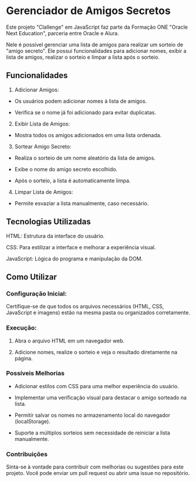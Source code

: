# Gerenciador de Amigos Secretos

Este projeto "Clallenge" em JavaScript faz parte da Formação ONE "Oracle Next Education", parceria entre Oracle e Alura. 

Nele é possível gerenciar uma lista de amigos para realizar um sorteio de "amigo secreto". Ele possui funcionalidades para adicionar nomes, exibir a lista de amigos, realizar o sorteio e limpar a lista após o sorteio.

## Funcionalidades

1. Adicionar Amigos:

- Os usuários podem adicionar nomes à lista de amigos.

- Verifica se o nome já foi adicionado para evitar duplicatas.

2. Exibir Lista de Amigos:

- Mostra todos os amigos adicionados em uma lista ordenada.

3. Sortear Amigo Secreto:

- Realiza o sorteio de um nome aleatório da lista de amigos.

- Exibe o nome do amigo secreto escolhido.

- Após o sorteio, a lista é automaticamente limpa.

4. Limpar Lista de Amigos:

- Permite esvaziar a lista manualmente, caso necessário.

## Tecnologias Utilizadas

HTML: Estrutura da interface do usuário.

CSS: Para estilizar a interface e melhorar a experiência visual.

JavaScript: Lógica do programa e manipulação da DOM.


## Como Utilizar

### Configuração Inicial:

Certifique-se de que todos os arquivos necessários (HTML, CSS, JavaScript e imagens) estão na mesma pasta ou organizados corretamente.

### Execução:

1. Abra o arquivo HTML em um navegador web.

2. Adicione nomes, realize o sorteio e veja o resultado diretamente na página.

### Possíveis Melhorias

- Adicionar estilos com CSS para uma melhor experiência do usuário.

- Implementar uma verificação visual para destacar o amigo sorteado na lista.

- Permitir salvar os nomes no armazenamento local do navegador (localStorage).

- Suporte a múltiplos sorteios sem necessidade de reiniciar a lista manualmente.

### Contribuições

Sinta-se à vontade para contribuir com melhorias ou sugestões para este projeto. Você pode enviar um pull request ou abrir uma issue no repositório.